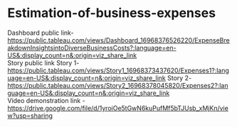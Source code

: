 # Estimation-of-business-expenses                                                                                                                                                                                                                                                                                                                                                                                      
Dashboard public link- https://public.tableau.com/views/Dashboard_16968376526220/ExpenseBreakdownInsightsintoDiverseBusinessCosts?:language=en-US&:display_count=n&:origin=viz_share_link                                                                                                                                                                                                   
Story public link                                                                                                                                                                                Story 1-https://public.tableau.com/views/Story1_16968373437620/Expenses1?:language=en-US&:display_count=n&:origin=viz_share_link                                                              Story 2-https://public.tableau.com/views/Story2_16968378045820/Expenses2?:language=en-US&:display_count=n&:origin=viz_share_link                                                                                                                                                                                                                                                                                                                                                                                                                                                       
Video demonstration link -https://drive.google.com/file/d/1yroiOe5tGwN6kuPufMf5bTJUsb_xMjKn/view?usp=sharing
